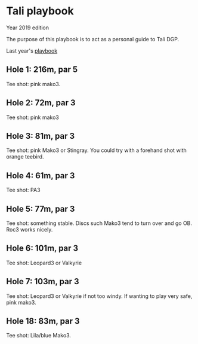 # Tali playbook

Year 2019 edition

The purpose of this playbook is to act as a personal guide to Tali DGP.

Last year's [playbook](https://github.com/janimattiellonen/frisbeegolf-paivakirja-2017/blob/master/Tali%20playbook.md)

## Hole 1: 216m, par 5

Tee shot: pink mako3.

## Hole 2: 72m, par 3

Tee shot: pink mako3

## Hole 3: 81m, par 3

Tee shot: pink Mako3 or Stingray. You could try with a forehand shot with orange teebird. 

## Hole 4: 61m, par 3

Tee shot: PA3

## Hole 5: 77m, par 3

Tee shot: something stable. Discs such Mako3 tend to turn over and go OB. Roc3 works nicely.

## Hole 6: 101m, par 3

Tee shot: Leopard3 or Valkyrie

## Hole 7: 103m, par 3

Tee shot: Leopard3 or Valkyrie if not too windy. If wanting to play very safe, pink mako3.

## Hole 18: 83m, par 3

Tee shot: Lila/blue Mako3.


 

